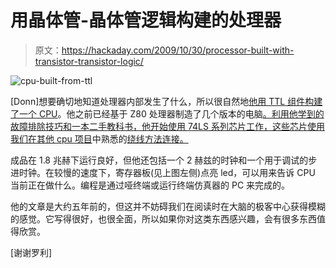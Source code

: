 # 用晶体管-晶体管逻辑构建的处理器

> 原文：<https://hackaday.com/2009/10/30/processor-built-with-transistor-transistor-logic/>

![cpu-built-from-ttl](img/83b467c31d2bdea84892bf3cbff678b5.png "cpu-built-from-ttl")

[Donn]想要确切地知道处理器内部发生了什么，所以很自然地[他用 TTL 组件构建了一个 CPU](http://cpuville.com/)。他之前已经基于 Z80 处理器制造了几个版本的电脑[。利用他学到的故障排除技巧和一本二手教科书，他开始使用 74LS 系列芯片工作，这些芯片使用我们在其他 cpu 项目](http://hackaday.com/2009/09/07/proto-board-z80-computer/)中熟悉的[绕线方法连接。](http://hackaday.com/2009/02/27/bmow-a-home-made-cpu/)

成品在 1.8 兆赫下运行良好，但他还包括一个 2 赫兹的时钟和一个用于调试的步进时钟。在较慢的速度下，寄存器板(见上图左侧)点亮 led，可以用来告诉 CPU 当前正在做什么。编程是通过哑终端或运行终端仿真器的 PC 来完成的。

他的文章是大约五年前的，但这并不妨碍我们在阅读时在大脑的极客中心获得模糊的感觉。它写得很好，也很全面，所以如果你对这类东西感兴趣，会有很多东西值得欣赏。

[谢谢罗利]